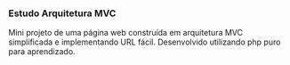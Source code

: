 ### Estudo Arquitetura MVC
Mini projeto de uma página web construída em arquitetura MVC simplificada e implementando URL fácil. Desenvolvido utilizando php puro para aprendizado.
